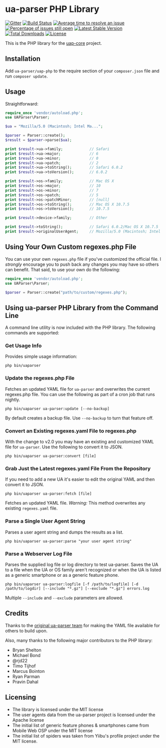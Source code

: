 # ua-parser PHP Library #

[![Gitter](https://badges.gitter.im/Join%20Chat.svg)](https://gitter.im/ua-parser/uap-php?utm_source=badge&utm_medium=badge&utm_campaign=pr-badge&utm_content=badge) [![Build Status](https://travis-ci.org/ua-parser/uap-php.svg?branch=master)](https://travis-ci.org/ua-parser/uap-php) [![Average time to resolve an issue](http://isitmaintained.com/badge/resolution/ua-parser/uap-php.svg)](http://isitmaintained.com/project/ua-parser/uap-php "Average time to resolve an issue") [![Percentage of issues still open](http://isitmaintained.com/badge/open/ua-parser/uap-php.svg)](http://isitmaintained.com/project/ua-parser/uap-php "Percentage of issues still open")
[![Latest Stable Version](https://poser.pugx.org/ua-parser/uap-php/v/stable)](https://packagist.org/packages/ua-parser/uap-php)
[![Total Downloads](https://poser.pugx.org/ua-parser/uap-php/downloads)](https://packagist.org/packages/ua-parser/uap-php)
[![License](https://poser.pugx.org/ua-parser/uap-php/license)](https://packagist.org/packages/ua-parser/uap-php)

This is the PHP library for the [uap-core](https://github.com/ua-parser/uap-core) project.

## Installation ##
Add `ua-parser/uap-php` to the require section of your `composer.json` file and run `composer update`.

## Usage ##

Straightforward:

```php
require_once 'vendor/autoload.php';
use UAParser\Parser;

$ua = "Mozilla/5.0 (Macintosh; Intel Ma...";

$parser = Parser::create();
$result = $parser->parse($ua);

print $result->ua->family;            // Safari
print $result->ua->major;             // 6
print $result->ua->minor;             // 0
print $result->ua->patch;             // 2
print $result->ua->toString();        // Safari 6.0.2
print $result->ua->toVersion();       // 6.0.2

print $result->os->family;            // Mac OS X
print $result->os->major;             // 10
print $result->os->minor;             // 7
print $result->os->patch;             // 5
print $result->os->patchMinor;        // [null]
print $result->os->toString();        // Mac OS X 10.7.5
print $result->os->toVersion();       // 10.7.5

print $result->device->family;        // Other

print $result->toString();            // Safari 6.0.2/Mac OS X 10.7.5
print $result->originalUserAgent;     // Mozilla/5.0 (Macintosh; Intel Ma...
```

## Using Your Own Custom regexes.php File ##

You can use your own `regexes.php` file if you've customized the official file. I *strongly* encourage you to push back any changes you may have so others can benefit. That said, to use your own do the following:

```php
require_once 'vendor/autoload.php';
use UAParser\Parser;

$parser = Parser::create("path/to/custom/regexes.php");
```

## Using ua-parser PHP Library from the Command Line ##

A command line utility is now included with the PHP library. The following commands are supported:

### Get Usage Info

Provides simple usage information:

    php bin/uaparser

### Update the regexes.php File

Fetches an updated YAML file for `ua-parser` and overwrites the current regexes.php file. You can use the following as part of a cron job that runs nightly.

    php bin/uaparser ua-parser:update [--no-backup]

By default creates a backup file. Use `--no-backup` to turn that feature off.

### Convert an Existing regexes.yaml File to regexes.php

With the change to v2.0 you may have an existing and customized YAML file for `ua-parser`. Use the following to convert it to JSON.

    php bin/uaparser ua-parser:convert [file]

### Grab Just the Latest regexes.yaml File From the Repository

If you need to add a new UA it's easier to edit the original YAML and then convert it to JSON.

    php bin/uaparser ua-parser:fetch [file]

Fetches an updated YAML file. *Warning:* This method overwrites any existing `regexes.yaml` file.

### Parse a Single User Agent String

Parses a user agent string and dumps the results as a list.

    php bin/uaparser ua-parser:parse "your user agent string"

### Parse a Webserver Log File

Parses the supplied log file or log directory to test ua-parser. Saves the UA to a file when the UA or OS family aren't recognized or when the UA is listed as a generic smartphone or as a generic feature phone.

    php bin/uaparser ua-parser:logfile [-f /path/to/logfile] [-d /path/to/logdir] [--include "*.gz"] [--exclude "*.gz"] errors.log

Multiple `--include` and `--exclude` parameters are allowed.

## Credits ##

Thanks to the [original ua-parser team](http://code.google.com/p/ua-parser/people/list) for making the YAML file available for others to build upon.

Also, many thanks to the following major contributors to the PHP library:

* Bryan Shelton
* Michael Bond
* @rjd22
* Timo Tijhof
* Marcus Bointon
* Ryan Parman
* Pravin Dahal

## Licensing ##
* The library is licensed under the MIT license
* The user agents data from the ua-parser project is licensed under the Apache license
* The initial list of generic feature phones & smartphones came from Mobile Web OSP under the MIT license
* The initial list of spiders was taken from Yiibu's profile project under the MIT license.

